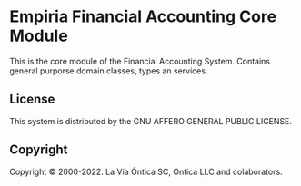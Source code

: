 ﻿# Empiria Financial Accounting Core Module

This is the core module of the Financial Accounting System.
Contains general purporse domain classes, types an services.

## License

This system is distributed by the GNU AFFERO GENERAL PUBLIC LICENSE.

## Copyright

Copyright © 2000-2022. La Vía Óntica SC, Ontica LLC and colaborators.
